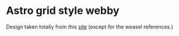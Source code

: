 # Astro grid style webby

Design taken totally from this [site](https://www.workshopsurvival.com/) (except for the weasel references.)
